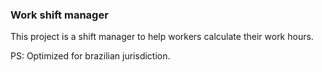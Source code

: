 ### Work shift manager

This project is a shift manager to help workers calculate their work hours.

PS: Optimized for brazilian jurisdiction.